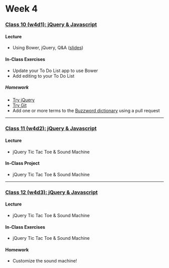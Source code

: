 # Week 4

### [Class 10 (w4d1): jQuery & Javascript](./w4d1)

#### Lecture
* Using Bower, jQuery, Q&A ([slides](./w4d1/slides/w4d1_lecture.pdf))

#### In-Class Exercises
* Update your To Do List app to use Bower
* Add editing to your To Do List

##### Homework
* [Try jQuery](http://try.jquery.com/)
* [Try Git](https://try.github.io/)
* Add one or more terms to the [Buzzword dictionary](https://github.com/rcacademy/buzzwords) using a pull request

---

### [Class 11 (w4d2): jQuery & Javascript](./w4d2)

#### Lecture
* jQuery Tic Tac Toe & Sound Machine

#### In-Class Project
* jQuery Tic Tac Toe & Sound Machine


---

### [Class 12 (w4d3): jQuery & Javascript](./w4d3)

#### Lecture
* jQuery Tic Tac Toe & Sound Machine

#### In-Class Exercises
* jQuery Tic Tac Toe & Sound Machine

#### Homework
* Customize the sound machine!
